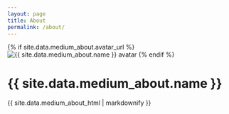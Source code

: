 ```yaml
---
layout: page
title: About
permalink: /about/
---
```


<div class="medium-about">
  {% if site.data.medium_about.avatar_url %}
    <img src="{{ site.data.medium_about.avatar_url }}" alt="{{ site.data.medium_about.name }} avatar">
  {% endif %}
  <h1>{{ site.data.medium_about.name }}</h1>
  <div class="medium-bio">
    {{ site.data.medium_about_html | markdownify }}
  </div>
</div>
